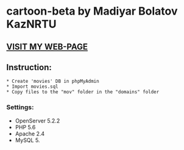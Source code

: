# cartoon-beta by Madiyar Bolatov KazNRTU
## [VISIT MY WEB-PAGE](http://nomadao.github.io/)
## Instruction:
```
* Create 'movies' DB in phpMyAdmin
* Import movies.sql
* Copy files to the "mov" folder in the "domains" folder
```
### Settings:
* OpenServer 5.2.2
* PHP 5.6
* Apache 2.4
* MySQL 5.
